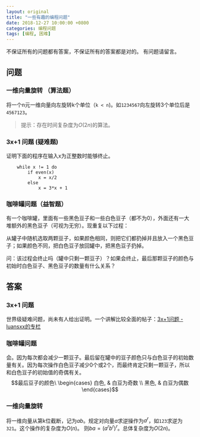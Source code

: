```yaml
---
layout: original
title: "一些有趣的编程问题"
date: 2018-12-27 10:00:00 +0800 
categories: 编程问题
tags: [编程, 困难]
---
```

不保证所有的问题都有答案，不保证所有的答案都是对的。 有问题请留言。

<!-- more -->
## 问题
### 一维向量旋转 （算法题）
将一个n元一维向量向左旋转k个单位（`k < n`)。如`1234567`向左旋转3个单位后是`4567123`。
> 提示：存在时间复杂度为$O(2n)$的算法。

### 3x+1 问题 (疑难题)
证明下面的程序在输入x为正整数时能够终止。
```
    while x != 1 do
        if even(x)
            x = x/2
        else
            x = 3*x + 1
```

### 咖啡罐问题（益智题）
有一个咖啡罐，里面有一些黑色豆子和一些白色豆子（都不为0），外面还有一大堆额外的黑色豆子（可视为无穷）。现重复以下过程：

从罐子中随机选取两颗豆子，如果颜色相同，则把它们都扔掉并且放入一个黑色豆子；如果颜色不同，把白色豆子放回罐中，把黑色豆子扔掉。

问：该过程会终止吗（罐中只剩一颗豆子）？如果会终止，最后那颗豆子的颜色与初始时白色豆子、黑色豆子的数量有什么关系？














## 答案
### 3x+1 问题
世界级疑难问题，尚未有人给出证明。一个讲解比较全面的帖子：[3x+1问题 - luansxx的专栏](https://blog.csdn.net/luansxx/article/details/3276075?utm_source=blogxgwz4)

### 咖啡罐问题
会。因为每次都会减少一颗豆子。最后留在罐中的豆子颜色只与白色豆子的初始数量有关。因为每次操作白色豆子减少0个或2个，而最终肯定只剩一颗豆子，所以和白色豆子的初始值的奇偶有关。
$$最后豆子的颜色\ \begin{cases}
  白色, & 白豆为奇数 \\
  黑色, & 白豆为偶数
  \end{cases}$$

### 一维向量旋转
将一维向量从第k位截断，记为$ab$。规定对向量$a$求逆操作为$a^r$，如`123`求逆为`321`。这个操作的复杂度为$O(n)$。
则$ba=(a^rb^r)^r$。总体复杂度为$O(2n)$。
